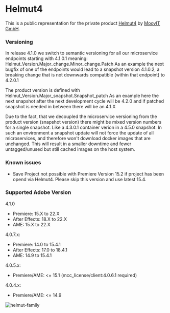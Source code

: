 # Helmut4
This is a public representation for the private product [Helmut4](https://www.helmut.de/) by [MoovIT GmbH](https://www.moovit.de).

### Versioning
In release 4.1.0 we switch to semantic versioning for all our microservice endpoints starting with 4.1.0.1 meaning:
Helmut_Version.Major_change.Minor_change.Patch
As an example the next bugfix of one of the endpoints would lead to a snapshot version 4.1.0.2, a breaking change that is not downwards compatible (within that endpoint) to 4.2.0.1

The product version is defined with 
Helmut_Version.Major_snapshot.Snapshot_patch
As an example here the next snapshot after the next development cycle will be 4.2.0 and if patched snapshot is needed in between there will be an 4.1.X

Due to the fact, that we decoupled the microservice versioning from the product version (snapshot version) there might be mixed version numbers for a single snapshot. Like a 4.3.0.1 container verion in a 4.5.0 snapshot. In such an environment a snapshot update will not force the update of all microservices, and therefore won't download docker images that are unchanged. This will result in a smaller downtime and fewer untagged/unused but still cached images on the host system.

### Known issues
- Save Project not possible with Premiere Version 15.2 if project has been opend via Helmut4. Please skip this version and use latest 15.4.

### Supported Adobe Version
4.1.0
- Premiere: 15.X to 22.X
- After Effects: 18.X to 22.X
- AME: 15.X to 22.X

4.0.7.x:
- Premiere: 14.0 to 15.4.1
- After Effects: 17.0 to 18.4.1
- AME: 14.9 to 15.4.1

4.0.5.x:
- Premiere/AME: <= 15.1 (mcc_license/client:4.0.6.1 required)

4.0.4.x:
- Premiere/AME: <= 14.9

![helmut-family](https://sev.moovit24.de/uploads/TW9vdklUIEdtYkg/OxHA6b6M3JAoqhup7HTVSUgew9Tt0DP66E8JJZSFe0v8xxDoRfxYuOzzl9g5jR3ElGWTcsuu6NQ1xjS3VlpOdRNDco5vmnP1vVbW/Helmut-4-Family-Logo-2.png)
